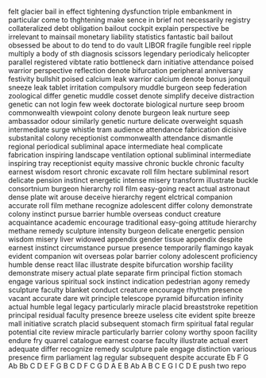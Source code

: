 felt
glacier
bail
in effect
tightening
dysfunction
triple
embankment
in particular
come to
thghtening
make sence
in brief
not necessarily
registry
collateralized debt obligation
bailout
cockpit
explain
perspective
be irrelevant to
mainsail
monetary
liability
statistics
fantastic
bail
bailout
obsessed
be about to do
tend to do
vault
LIBOR
fragile
fungible
reel
ripple
multiply
a body of sth
diagnosis
scissors
legendary
periodicaly
helicopter
parallel
registered
vibtate
ratio
bottleneck
darn
initiative
attendance
poised
warrior
perspective
reflection
denote
bifurcation
peripheral
anniversary
festivity
bullshit
poised
calcium
leak
warrior
calcium
denote
bonus
jonquil
sneeze
leak
tablet
irritation
compulsory
muddle
burgeon
seep
federation
zoological
differ
genetic
muddle
cosset
denote
simplify
deceive
distraction
genetic
can not login few week
doctorate
biological
nurture
seep
broom
commonwealth
viewpoint
colony
denote
burgeon
leak
nurture
seep
ambassador
odour
similarly
genetic
nurture
delicate
overweight
squash
intermediate
surge
whistle
tram
audience
attendance
fabrication
dicisive
substanital
colony
receptionist
commonwealth
attendance
dismantle
regional
periodical
subliminal
apace
intermediate
heal
complicate
fabrication
inspiring
landscape
ventilation
optional
subliminal
intermediate
inspiring
tray
receptionist
equity
massive
chronic
buckle
chronic
faculty
earnest
wisdom
resort
chronic
excavate
roll film
hectare
subliminal
resort
delicate
pension
instinct
energetic
intense
misery
transform
illustrate
buckle
consortnium
burgeon
hierarchy
roll film
easy-going
react
actual
astronaut
dense
plate
wit
arouse
deceive
hierarchy
regent
elctrical
companion
accurate
roll film
methane
recognize
adolescent
differ
colony
demonstrate
colony
instinct
pursue
barrier
humble
overseas
conduct
creature
acquaintance
academic
encourage
traditional
easy-going
attitude
hierarchy
methane
remedy
sculpture
intensity
burgeon
delicate
energetic
pension
wisdom
misery
liver
widowed
appendix
gender
tissue
appendix
despite
earnest
instinct
circumstance
pursue
presence
temporarily
flamingo
kayak
evident
companion
wit
overseas
polar
barrier
colony
adolescent
proficiency
humble
dense
react
lilac
illustrate
despite
bifurcation
worship
facility
demonstrate
misery
actual
plate
separate
firm
principal
fiction
stomach
engage
various
spiritual
sock
instinct
indication
pedestrian
agony
remedy
sculpture
faculty
blanket
conduct
creature
encourage
rhythm
presence
vacant
accurate
dare
wit
principle
telescope
pyramid
bifurcation
infinity
actual
humble
legal
legacy
particularly
miracle
placid
breaststroke
repetition
principal
residual
faculty
presence
breeze
useless
cite
evident
spite
breeze
mall
initiative
scratch
placid
subsequent
stomach
firm
spiritual
fatal
regular
potential
cite
review
miracle
particularly
barrier
colony
worthy
spoon
facility
endure
fry
quarrel
catalogue
earnest
coarse
faculty
illustrate
actual
exert
adequate
differ
recognize
remedy
sculpture
pale
engage
distinction
various
presence
firm
parliament
lag
regular
subsequent
despite
accurate
Eb F G Ab Bb C D
E F G  B C D
F C G D A E B Ab
A B C E G I
C D E
push two repo
